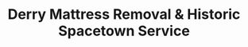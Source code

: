 ---
layout: location.njk
title: Derry Mattress Removal & Historic Spacetown Service
description: Professional mattress removal in Derry, NH. Next-day pickup  Licensed, insured, and eco-friendly. Serving Alan Shepard's hometown and historic communities.
permalink: /mattress-removal/new-hampshire/manchester/derry/
city: Derry
state: New Hampshire
stateSlug: new-hampshire
parentMetro: Manchester
tier: 2
coordinates:
  lat: 42.8806
  lng: -71.3273
pricing:
  startingPrice: 125
  single: 125
  queen: 125
  king: 135
  boxSpring: 30
neighborhoods:
  - name: Derry Village
    zipCodes: ["03038"]
  - name: Downtown Historic District
    zipCodes: ["03038"]
  - name: East Derry
    zipCodes: ["03036"]
  - name: Redfield
    zipCodes: ["03038"]
  - name: Applewood Village
    zipCodes: ["03038"]
  - name: Derryfield Estates
    zipCodes: ["03036"]
  - name: Hillside Estates
    zipCodes: ["03036"]
  - name: Barkland Acres
    zipCodes: ["03038"]
  - name: Bliss Farms
    zipCodes: ["03038"]
  - name: Bellebrook
    zipCodes: ["03038"]
  - name: Fieldstone Terrace
    zipCodes: ["03038"]
  - name: Garden Meadows
    zipCodes: ["03038"]
  - name: Big Island Pond
    zipCodes: ["03038"]
  - name: Drew Wood
    zipCodes: ["03038"]
  - name: Hemlock Springs
    zipCodes: ["03038"]
  - name: Harvest Estates
    zipCodes: ["03038"]
  - name: Lakewood Estates
    zipCodes: ["03038"]
  - name: Lampton Woods
    zipCodes: ["03038"]
  - name: Old English Estates
    zipCodes: ["03038"]
  - name: Stonegate
    zipCodes: ["03038"]
zipCodes:
  - "03036"
  - "03038"
recyclingPartners:
  - Derry Transfer Station & Recycling Center
  - Casella Waste Systems New Hampshire Division
  - Waste Management Rockingham County Operations
nearbyCities:
  - name: Manchester
    distance: 15
    state: NH
    slug: manchester
    isMetro: true
reviews:
  count: 294
  featured:
    - author: Sarah M.
      neighborhood: East Derry
      rating: 5
      text: "Called after buying new furniture for our Federal-style colonial. They picked up our old queen mattress next morning before the delivery truck arrived. Professional and respectful of our historic home."
    - author: Jim K.
      neighborhood: Applewood Village
      rating: 5
      text: "Needed mattress removal after our teenager moved out for college. Team was courteous and handled everything quickly. Fair pricing for what you get."
    - author: Maria R.
      neighborhood: Derry Village
      rating: 5
      text: "Moving from our downtown place to a bigger house near Pinkerton. They coordinated pickup perfectly with our moving schedule and were very careful with our Victorian home's narrow stairs."
faqs:
  - question: How quickly can you pick up mattresses in Derry?
    answer: We offer next-day service throughout Derry including East Derry village, downtown historic district, and suburban neighborhoods. Same-day pickup often available for urgent moves. Call (720) 263-6094 to check availability for your neighborhood.
  - question: Do you serve all Derry neighborhoods and developments?
    answer: Yes, complete coverage from historic Derry Village to modern developments like Harvest Estates and Stonegate. We understand Derry's mix of Victorian homes, Federal colonials, and suburban neighborhoods, providing professional service throughout all ZIP codes 03036 and 03038.
  - question: How does your pricing compare to Derry Transfer Station fees?
    answer: While Derry Transfer Station charges $35 per mattress plus $5 per box spring and requires permits, our service starts at $125 and includes pickup, transportation, and proper recycling. No permits needed, no trips to the transfer station, and we handle everything professionally.
  - question: What's included in your Derry mattress removal service?
    answer: Pricing starts at $125 for single mattresses, $125 for queen, $135 for king, with $30 for box springs. This includes pickup from any Derry location, navigation of historic home layouts, and certified eco-friendly disposal meeting New Hampshire environmental standards.
  - question: Can you handle historic home access challenges?
    answer: Absolutely. Our team regularly works with Derry's mix of Victorian homes, Federal-period colonials, and modern subdivisions. We navigate narrow staircases in downtown historic properties and understand the unique access requirements of 18th and 19th-century home layouts.
  - question: Do you coordinate with moving companies and furniture deliveries?
    answer: Yes, we understand Derry residents often coordinate mattress removal with furniture deliveries and moving schedules. We provide flexible timing to work around delivery windows and can accommodate same-day coordination for smooth transitions.
  - question: Are you licensed to serve New Hampshire communities?
    answer: Yes, we're fully licensed and insured to operate throughout New Hampshire including Rockingham County. We meet all state environmental requirements and provide proper documentation for disposal compliance that rental properties and businesses may require.
  - question: How do you ensure proper recycling vs landfill disposal?
    answer: Unlike standard disposal that may end up in landfills, we guarantee certified recycling through New Hampshire-approved facilities where 80% of materials become new products. Our documented process supports environmental responsibility that Derry's historic community values while providing proper compliance certificates.
schema:
  "@context": "https://schema.org"
  "@type": "LocalBusiness"
  "name": "A Bedder World Derry"
  "address":
    "@type": "PostalAddress"
    "addressLocality": "Derry"
    "addressRegion": "NH"
    "addressCountry": "US"
  "geo":
    "@type": "GeoCoordinates"
    "latitude": 42.8806
    "longitude": -71.3273
  "telephone": "720-263-6094"
  "url": "https://abedderworld.com/mattress-removal/new-hampshire/manchester/derry/"
  "priceRange": "$125-$180"
  "serviceArea": "Derry, NH"
  "aggregateRating":
    "@type": "AggregateRating"
    "ratingValue": "4.9"
    "reviewCount": "294"

pageContent:
  heroDescription: "Professional mattress removal service in Derry, New Hampshire's historic Spacetown. Next-day pickup throughout 20+ neighborhoods from East Derry village to modern suburban developments. We serve Alan Shepard's hometown families, Pinkerton Academy community, and historic property owners with convenient eco-friendly recycling that's eliminated over 1 million mattresses from landfills nationwide."
  aboutService: "Professional mattress removal service designed for Derry's unique community needs as New Hampshire's historic Spacetown. Our experienced team understands the challenges of serving a 300-year-old community where Victorian homes and Federal colonials mix with modern suburban developments. We handle the heavy lifting and navigate narrow staircases in historic downtown properties while providing the same reliable service to families in newer neighborhoods like Harvest Estates. Instead of struggling with Transfer Station trips, permits, and resident verification, Derry families get next-day pickup with complete recycling handled professionally. Our service supports both Pinkerton Academy families during college transitions and long-time residents who value the environmental responsibility that matches Derry's historic commitment to community stewardship."
  serviceAreasIntro: "Complete coverage throughout New Hampshire's historic Spacetown, from East Derry village to modern developments:"
  regulationsCompliance: "Our professional mattress disposal service eliminates the complexity of New Hampshire's municipal waste regulations for Derry residents. While the Derry Transfer Station requires residents to pay $35 per mattress plus $5 per box spring, obtain annual permits, provide proof of residency, and transport bulky items personally, our comprehensive service handles all regulatory compliance automatically. We maintain current licenses under New Hampshire RSA 149-M solid waste management statutes, carry required liability insurance for mattress transportation, and provide documented chain-of-custody tracking that satisfies both state environmental regulations and local historic district preservation requirements. Our certified disposal process meets Rockingham County solid waste diversion mandates while eliminating permit fees, residency verification delays, and the physical challenges of loading mattresses into personal vehicles for transfer station trips."
  environmentalImpact: "Our advanced mattress recycling program reflects Derry's 300-year commitment to environmental stewardship and historic preservation values. Through partnerships with certified New Hampshire processing facilities, we achieve 80% material recovery using specialized disassembly techniques that separate pocket spring coils, memory foam layers, latex cores, and textile covers for individual recycling streams. Steel components become construction materials, polyurethane foam transforms into carpet padding and insulation, while cotton and polyester fabrics create industrial wiping cloths and fiber fill. This comprehensive recycling process prevents harmful chemicals from memory foam and flame retardants from entering New Hampshire's groundwater systems, protecting the Beaver Brook watershed that flows through Derry's historic neighborhoods. Our documented recycling certificates satisfy environmental compliance requirements for Pinkerton Academy, downtown historic district properties, and residential associations while supporting our national achievement of diverting over 1 million mattresses from American landfills. Unlike standard disposal that contributes to the 20 million mattresses annually sent to US landfills where they occupy 23 cubic feet per unit and resist decomposition for decades, our certified recycling transforms waste into valuable resources while preserving New Hampshire's natural heritage for future generations."
  howItWorksScheduling: "Next-day appointments available throughout Derry with scheduling designed for suburban family lifestyles, academic schedules, and historic property needs. We coordinate around Pinkerton Academy activities, maintain flexible timing for furniture deliveries, and provide confirmed service windows that work with small-town schedules."
  howItWorksService: "Our Derry team combines historic property expertise with modern suburban service to navigate the unique challenges of serving New Hampshire's Spacetown. From Victorian home narrow staircases to Federal colonial layouts and modern subdivision logistics, we provide professional pickup service that respects both historical preservation and contemporary convenience."
  howItWorksDisposal: "Materials transported to certified New Hampshire recycling facilities using routes optimized for historic community access and environmental protection, ensuring regional compliance while supporting our nationwide 1+ million mattresses recycled achievement."
  sidebarStats:
    mattressesRemoved: "947"
---